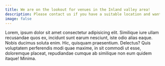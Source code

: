 ```yaml
---
title: We are on the lookout for venues in the Inland valley area!
description: Please contact us if you have a suitable location and want to have a great time.
image: false
---
```

Lorem, ipsum dolor sit amet consectetur adipisicing elit. Similique iure ullam recusandae quos ex, incidunt sunt earum nesciunt, iste odio alias eaque. Nobis ducimus soluta enim. Hic, quisquam praesentium. Delectus?
Quis voluptatem perferendis modi quae maxime, in sit commodi ut esse, doloremque placeat, repudiandae cumque ab similique non eum quidem itaque! Minima.
